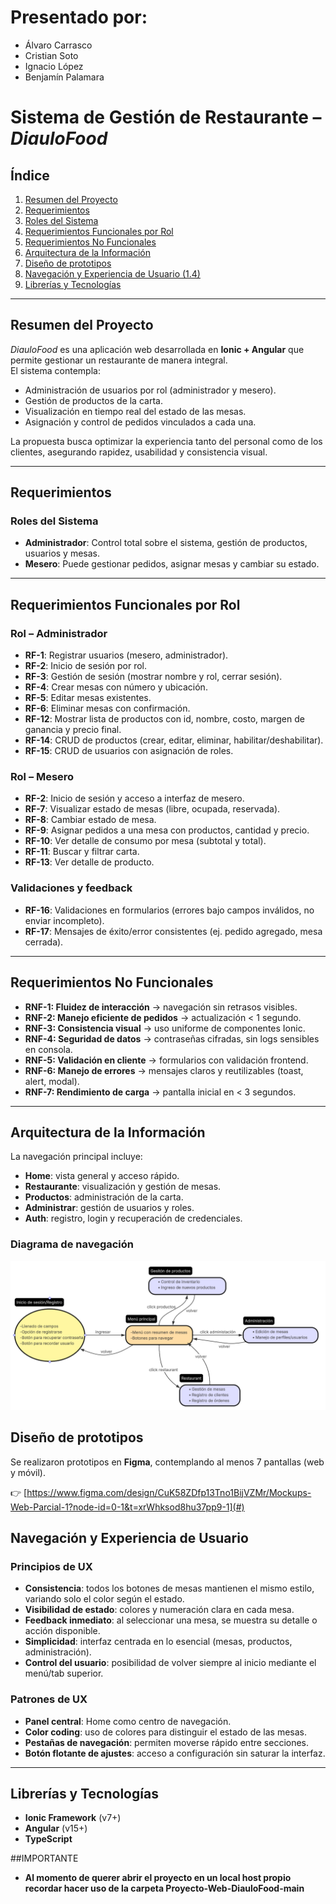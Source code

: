 # Presentado por:
- Álvaro Carrasco
- Cristian Soto
- Ignacio López
- Benjamín Palamara

# Sistema de Gestión de Restaurante – *DiauloFood*

## Índice
1. [Resumen del Proyecto](#resumen-del-proyecto)  
2. [Requerimientos](#requerimientos)  
3. [Roles del Sistema](#roles-del-sistema)  
4. [Requerimientos Funcionales por Rol](#requerimientos-funcionales-por-rol)  
5. [Requerimientos No Funcionales](#requerimientos-no-funcionales)  
6. [Arquitectura de la Información](#arquitectura-de-la-información)  
7. [Diseño de prototipos](#diseño-de-prototipos)  
8. [Navegación y Experiencia de Usuario (1.4)](#navegación-y-experiencia-de-usuario-14)  
9. [Librerías y Tecnologías](#librerías-y-tecnologías)  

---

## Resumen del Proyecto
*DiauloFood* es una aplicación web desarrollada en **Ionic + Angular** que permite gestionar un restaurante de manera integral.  
El sistema contempla:
- Administración de usuarios por rol (administrador y mesero).  
- Gestión de productos de la carta.  
- Visualización en tiempo real del estado de las mesas.  
- Asignación y control de pedidos vinculados a cada una.  

La propuesta busca optimizar la experiencia tanto del personal como de los clientes, asegurando rapidez, usabilidad y consistencia visual.

---

## Requerimientos

### Roles del Sistema
- **Administrador**: Control total sobre el sistema, gestión de productos, usuarios y mesas.  
- **Mesero**: Puede gestionar pedidos, asignar mesas y cambiar su estado.  

---

## Requerimientos Funcionales por Rol

### Rol – Administrador
- **RF-1**: Registrar usuarios (mesero, administrador).  
- **RF-2**: Inicio de sesión por rol.  
- **RF-3**: Gestión de sesión (mostrar nombre y rol, cerrar sesión).  
- **RF-4**: Crear mesas con número y ubicación.  
- **RF-5**: Editar mesas existentes.  
- **RF-6**: Eliminar mesas con confirmación.  
- **RF-12**: Mostrar lista de productos con id, nombre, costo, margen de ganancia y precio final.  
- **RF-14**: CRUD de productos (crear, editar, eliminar, habilitar/deshabilitar).  
- **RF-15**: CRUD de usuarios con asignación de roles.  

### Rol – Mesero
- **RF-2**: Inicio de sesión y acceso a interfaz de mesero.  
- **RF-7**: Visualizar estado de mesas (libre, ocupada, reservada).  
- **RF-8**: Cambiar estado de mesa.  
- **RF-9**: Asignar pedidos a una mesa con productos, cantidad y precio.  
- **RF-10**: Ver detalle de consumo por mesa (subtotal y total).  
- **RF-11**: Buscar y filtrar carta.  
- **RF-13**: Ver detalle de producto.  

### Validaciones y feedback
- **RF-16**: Validaciones en formularios (errores bajo campos inválidos, no enviar incompleto).  
- **RF-17**: Mensajes de éxito/error consistentes (ej. pedido agregado, mesa cerrada).  

---

## Requerimientos No Funcionales
- **RNF-1: Fluidez de interacción** → navegación sin retrasos visibles.  
- **RNF-2: Manejo eficiente de pedidos** → actualización < 1 segundo.  
- **RNF-3: Consistencia visual** → uso uniforme de componentes Ionic.  
- **RNF-4: Seguridad de datos** → contraseñas cifradas, sin logs sensibles en consola.  
- **RNF-5: Validación en cliente** → formularios con validación frontend.  
- **RNF-6: Manejo de errores** → mensajes claros y reutilizables (toast, alert, modal).  
- **RNF-7: Rendimiento de carga** → pantalla inicial en < 3 segundos.  

---

## Arquitectura de la Información
La navegación principal incluye:  
- **Home**: vista general y acceso rápido.  
- **Restaurante**: visualización y gestión de mesas.  
- **Productos**: administración de la carta.  
- **Administrar**: gestión de usuarios y roles.  
- **Auth**: registro, login y recuperación de credenciales.  

### Diagrama de navegación
![Arquitectura de navegación](image.png)

## Diseño de prototipos
Se realizaron prototipos en **Figma**, contemplando al menos 7 pantallas (web y móvil).  

👉 [https://www.figma.com/design/CuK58ZDfp13Tno1BijVZMr/Mockups-Web-Parcial-1?node-id=0-1&t=xrWhksod8hu37pp9-1](#) 
## Navegación y Experiencia de Usuario

### Principios de UX
- **Consistencia**: todos los botones de mesas mantienen el mismo estilo, variando solo el color según el estado.  
- **Visibilidad de estado**: colores y numeración clara en cada mesa.  
- **Feedback inmediato**: al seleccionar una mesa, se muestra su detalle o acción disponible.  
- **Simplicidad**: interfaz centrada en lo esencial (mesas, productos, administración).  
- **Control del usuario**: posibilidad de volver siempre al inicio mediante el menú/tab superior.  

### Patrones de UX
- **Panel central**: Home como centro de navegación.  
- **Color coding**: uso de colores para distinguir el estado de las mesas.  
- **Pestañas de navegación**: permiten moverse rápido entre secciones.  
- **Botón flotante de ajustes**: acceso a configuración sin saturar la interfaz.  

---

## Librerías y Tecnologías
- **Ionic Framework** (v7+)  
- **Angular** (v15+)  
- **TypeScript**  


##IMPORTANTE
- **Al momento de querer abrir el proyecto en un local host propio recordar hacer uso de la carpeta Proyecto-Web-DiauloFood-main**

